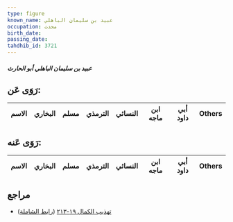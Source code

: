 ```yaml
---
type: figure
known_name: عبيد بن سليمان الباهلي
occupation: محدث
birth_date:
passing_date:
tahdhib_id: 3721
---
```

##### عبيد بن سليمان الباهلي أبو الحارث

## رَوَى عَن:
| الاسم | البخاري | مسلم | الترمذي | النسائي | ابن ماجه | أبي داود | Others |
| ----- | ------- | ---- | ------- | ------- | -------- | -------- | ------ |
## رَوَى عَنه:
| الاسم | البخاري | مسلم | الترمذي | النسائي | ابن ماجه | أبي داود | Others |
| ----- | ------- | ---- | ------- | ------- | -------- | -------- | ------ |
## مراجع
- [تهذيب الكمال ١٩-٢١٣](obsidian://open?vault=Tahdhib-al-Kamal&file=Figures/٣٧٢١-عبيد%20بن%20سليمان%20الباهلي%20أبو%20الحارث) ([رابط الشاملة](https://shamela.ws/book/3722/9787))